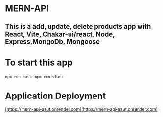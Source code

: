 # MERN-API
## This is a add, update, delete products app with React, Vite, Chakar-ui/react,  Node, Express,MongoDb, Mongoose

# To start this app
```npm run build```
```npm run start```


# Application Deployment

[https://mern-api-azut.onrender.com](https://mern-api-azut.onrender.com)
